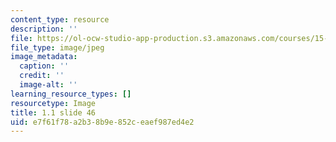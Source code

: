 ```yaml
---
content_type: resource
description: ''
file: https://ol-ocw-studio-app-production.s3.amazonaws.com/courses/15-s21-nuts-and-bolts-of-business-plans-january-iap-2014/e7f61f78a2b38b9e852ceaef987ed4e2_Slide46.JPG
file_type: image/jpeg
image_metadata:
  caption: ''
  credit: ''
  image-alt: ''
learning_resource_types: []
resourcetype: Image
title: 1.1 slide 46
uid: e7f61f78-a2b3-8b9e-852c-eaef987ed4e2
---
```

